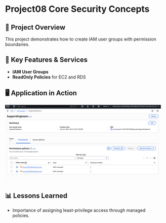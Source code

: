 # Project08 Core Security Concepts

## 📌 Project Overview
This project demonstrates how to create IAM user groups with permission boundaries.

## 🚀 Key Features & Services
- **IAM User Groups**
- **ReadOnly Policies** for EC2 and RDS

## 🖥️ Application in Action
![IAM Group](p8-1.png)

## 📊 Lessons Learned
- Importance of assigning least-privilege access through managed policies.

